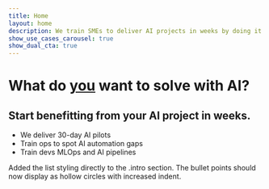 ```yaml
---
title: Home
layout: home
description: We train SMEs to deliver AI projects in weeks by doing it with them.
show_use_cases_carousel: true
show_dual_cta: true
---
```


# What do <u>you</u> want to solve with AI?

## **Start benefitting from your AI project in weeks.**
- We deliver 30-day AI pilots
- Train ops to spot AI automation gaps
- Train devs MLOps and AI pipelines


Added the list styling directly to the .intro section. The bullet points should now display as hollow circles with increased indent.